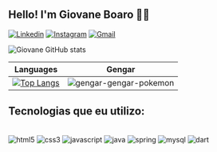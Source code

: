 ## Hello! I'm Giovane Boaro 🙋‍♂️

[![Linkedin](https://img.shields.io/badge/LinkedIn-0077B5?style=for-the-badge&logo=linkedin&logoColor=white)](www.linkedin.com/in/giovane-boaro-6a3783186)
[![Instagram](https://img.shields.io/badge/Instagram-E4405F?style=for-the-badge&logo=instagram&logoColor=white)](https://www.instagram.com/g.boaro/)
[![Gmail](https://img.shields.io/badge/Gmail-D14836?style=for-the-badge&logo=gmail&logoColor=white)](https://mail.google.com/mail/u/0/#inbox?compose=CllgCJfpKgZBJnWChrvgNzPMqCGPwdQlDqGPnxjRSSLkphHMxWBCVqSRpzcfrxGHBFsMBZXmDqV)


![Giovane GitHub stats](https://github-readme-stats.vercel.app/api?username=GiovaneBoaro&show_icons=true&theme=dracula)

| Languages | Gengar |
|--- |--- 
| [![Top Langs](https://github-readme-stats.vercel.app/api/top-langs/?username=GiovaneBoaro)](https://github.com/anuraghazra/github-readme-stats) | ![gengar-gengar-pokemon](https://github.com/GiovaneBoaro/GiovaneBoaro/assets/96142962/0ccdbfdc-4508-45d5-8f48-5ae4ffa7939c) | 

## Tecnologias que eu utilizo:
<div style="display: inline_block"><br/>
<img align="center" alt="html5" src="https://img.shields.io/badge/HTML5-E34F26?style=for-the-badge&logo=html5&logoColor=white">
<img align="center" alt="css3" src="https://img.shields.io/badge/CSS3-1572B6?style=for-the-badge&logo=css3&logoColor=white">
<img align="center" alt="javascript" src="https://img.shields.io/badge/JavaScript-F7DF1E?style=for-the-badge&logo=javascript&logoColor=black">
<img align="center" alt="java" src="https://img.shields.io/badge/Java-ED8B00?style=for-the-badge&logo=openjdk&logoColor=white">
<img align="center" alt="spring" src="https://img.shields.io/badge/Spring-6DB33F?style=for-the-badge&logo=spring&logoColor=white">
<img align="center" alt="mysql" src="https://img.shields.io/badge/MySQL-00000F?style=for-the-badge&logo=mysql&logoColor=white">
<img align="center" alt="dart" src="https://img.shields.io/badge/Dart-0175C2?style=for-the-badge&logo=dart&logoColor=white">
</div>
